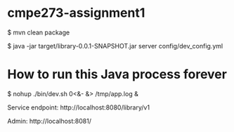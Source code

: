 cmpe273-assignment1
===================
$ mvn clean package

$ java -jar target/library-0.0.1-SNAPSHOT.jar server config/dev_config.yml 

# How to run this Java process forever
$ nohup ./bin/dev.sh 0<&- &> /tmp/app.log &

Service endpoint: http://localhost:8080/library/v1

Admin: http://localhost:8081/

